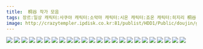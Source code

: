 ```yaml
---
title:  桐谷 작가 모음
tags: 장르:일상 캐릭터:사쿠야 캐릭터:소악마 캐릭터:시온 캐릭터:죠온 캐릭터:히지리 桐谷 동방_웹코믹
image: http://crazytempler.ipdisk.co.kr:81/publist/HDD1/Public/doujin/ghap/5673/001.jpg
---
```

<img src="http://crazytempler.ipdisk.co.kr:81/publist/HDD1/Public/doujin/ghap/5673/001.jpg">
<img src="http://crazytempler.ipdisk.co.kr:81/publist/HDD1/Public/doujin/ghap/5673/002.jpg">
<img src="http://crazytempler.ipdisk.co.kr:81/publist/HDD1/Public/doujin/ghap/5673/003.jpg">
<img src="http://crazytempler.ipdisk.co.kr:81/publist/HDD1/Public/doujin/ghap/5673/004.jpg">
<img src="http://crazytempler.ipdisk.co.kr:81/publist/HDD1/Public/doujin/ghap/5673/005.jpg">
<img src="http://crazytempler.ipdisk.co.kr:81/publist/HDD1/Public/doujin/ghap/5673/006.jpg">
<img src="http://crazytempler.ipdisk.co.kr:81/publist/HDD1/Public/doujin/ghap/5673/007.jpg">
<img src="http://crazytempler.ipdisk.co.kr:81/publist/HDD1/Public/doujin/ghap/5673/008.jpg">
<img src="http://crazytempler.ipdisk.co.kr:81/publist/HDD1/Public/doujin/ghap/5673/009.jpg">
<img src="http://crazytempler.ipdisk.co.kr:81/publist/HDD1/Public/doujin/ghap/5673/010.jpg">
<img src="http://crazytempler.ipdisk.co.kr:81/publist/HDD1/Public/doujin/ghap/5673/011.jpg">
<img src="http://crazytempler.ipdisk.co.kr:81/publist/HDD1/Public/doujin/ghap/5673/012.jpg">
<img src="http://crazytempler.ipdisk.co.kr:81/publist/HDD1/Public/doujin/ghap/5673/013.jpg">
<img src="http://crazytempler.ipdisk.co.kr:81/publist/HDD1/Public/doujin/ghap/5673/014.jpg">
<img src="http://crazytempler.ipdisk.co.kr:81/publist/HDD1/Public/doujin/ghap/5673/015.jpg">
<img src="http://crazytempler.ipdisk.co.kr:81/publist/HDD1/Public/doujin/ghap/5673/016.jpg">
<img src="http://crazytempler.ipdisk.co.kr:81/publist/HDD1/Public/doujin/ghap/5673/017.jpg">
<img src="http://crazytempler.ipdisk.co.kr:81/publist/HDD1/Public/doujin/ghap/5673/018.jpg">
<img src="http://crazytempler.ipdisk.co.kr:81/publist/HDD1/Public/doujin/ghap/5673/019.jpg">
<img src="http://crazytempler.ipdisk.co.kr:81/publist/HDD1/Public/doujin/ghap/5673/020.jpg">
<img src="http://crazytempler.ipdisk.co.kr:81/publist/HDD1/Public/doujin/ghap/5673/021.jpg">
<img src="http://crazytempler.ipdisk.co.kr:81/publist/HDD1/Public/doujin/ghap/5673/022.jpg">
<img src="http://crazytempler.ipdisk.co.kr:81/publist/HDD1/Public/doujin/ghap/5673/023.jpg">
<img src="http://crazytempler.ipdisk.co.kr:81/publist/HDD1/Public/doujin/ghap/5673/024.jpg">
